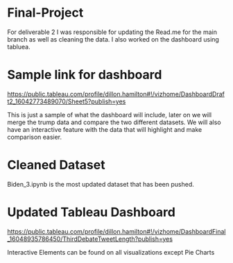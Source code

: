 # Final-Project
For deliverable 2 I was responsible for updating the Read.me for the main branch as well as cleaning the data. I also worked on the dashboard using tabluea.

# Sample link for dashboard
https://public.tableau.com/profile/dillon.hamilton#!/vizhome/DashboardDraft2_16042773489070/Sheet5?publish=yes

This is just a sample of what the dashboard will include, later on we will merge the trump data and compare the two different datasets. We will also have an interactive feature with the data that will highlight and make comparison easier. 
 
# Cleaned Dataset
Biden_3.ipynb is the most updated dataset that has been pushed.

# Updated Tableau Dashboard
https://public.tableau.com/profile/dillon.hamilton#!/vizhome/DashboardFinal_16048935786450/ThirdDebateTweetLength?publish=yes

Interactive Elements can be found on all visualizations except Pie Charts
